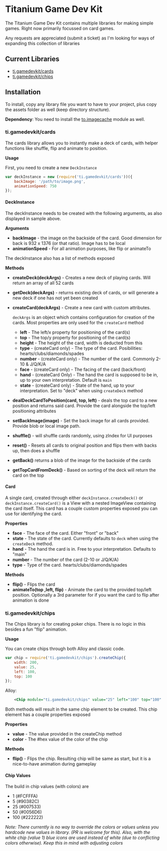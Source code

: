 # Titanium Game Dev Kit

The Titanium Game Dev Kit contains multiple libraries for making simple games. Right now primarily focussed on card games. 

Any requests are appreciated (submit a ticket) as I'm looking for ways of expanding this collection of libraries

## Current Libraries

- [ti.gamedevkit/cards](#tigamedevkitcards)
- [ti.gamedevkit/chips](#tigamedevkitchips)

## Installation

To install, copy any library file you want to have to your project, plus copy the assets folder as well (keep directory structure). 

**Dependency**: You need to install the [to.imagecache](https://github.com/Topener/To.ImageCache/) module as well.

### ti.gamedevkit/cards

The cards library allows you to instantly make a deck of cards, with helper functions like shuffle, flip and animate to position.

**Usage** 

First, you need to create a new `DeckInstance`

```js
var deckInstance = new (require('ti.gamedevkit/cards'))({
    backImage: '/path/to/image.png', 
    animationSpeed: 750
});
```

#### DeckInstance

The deckInstance needs to be created with the following arguments, as also displayed in sample above.

**Arguments** 

- **backImage** - the image on the backside of the card. Good dimension for back is 932 x 1376 (or that ratio). Image has to be local
- **animationSpeed** - For all animation purposes, like flip or animateTo

The deckInstance also has a list of methods exposed

**Methods**

- **createDeck(deckArgs)** - Creates a new deck of playing cards. Will return an array of all 52 cards
- **getDeck(deckArgs)** - returns existing deck of cards, or will generate a new deck if one has not yet been created
- **createCard(deckArgs)** - Create a new card with custom attributes. 
  
  `deckArgs` is an object which contains configuration for creation of the cards. Most properties are only used for the `createCard` method
   - **left** - The left/x property for positioning of the card(s)
   - **top** - The top/y property for positioning of the card(s)
   - **height** - The height of the card, width is deducted from this
   - **type** - (createCard only) - The type of the card. Posibilities: hearts/clubs/diamonds/spades
   - **number** - (createCard only) - The number of the card. Commonly 2-10 & J/Q/K/A
   - **face** - (createCard only) - The facing of the card (back/front)
   - **hand** - (createCard Only) - The hand the card is supposed to be in, up to your own interpretation. Default is `main`
   - **state** - (createCard only) - State of the hand, up to your interpretation. Set to "deck" when using `createDeck` method 
- **dealDeckCardToPosition(card, top, left)** - deals the top card to a new position and returns said card. Provide the card alongside the top/left positioning attributes
- **setBackImage(image)** - Set the back image for all cards provided. Provide blob or local image path. 
- **shuffle()** - will shuffle cards randomly, using zIndex for UI purposes
- **reset()** - Resets all cards to original position and flips them with backs up, then does a shuffle
- **getBack()** returns a blob of the image for the backside of the cards
- **getTopCardFromDeck()** - Based on sorting of the deck will return the card on the top

#### Card

A single card, created through either `deckInstance.createDeck()` or `deckInstance.createCard()` is a View with a nested ImageView containing the card itself. This card has a couple custom properties exposed you can use for identifying the card.

**Properties**

- **face** - The face of the card. Either "front" or "back"
- **state** - The state of the card. Currently defaults to `deck` when using the `createDeck` method.
- **hand** - The hand the card is in. Free to your interpretation. Defaults to "main"
- **number** - The number of the card (2-10 or J/Q/K/A)
- **type** - Type of the card. hearts/clubs/diamonds/spades

**Methods**

- **flip()** - Flips the card
- **animateTo(top ,left, flip)** - Animate the card to the provided top/left position. Optionally a 3rd parameter for if you want the card to flip after animation is done


### ti.gamedevkit/chips

The Chips library is for creating poker chips. There is no logic in this besides a fun "flip" animation.

**Usage**

You can create chips through both Alloy and classic code.

```js
var chip = require('ti.gamedevkit/chips').createChip({
    width: 200,
    value: 25,
    left: 100,
    top: 100
});
```

Alloy:

```xml
    <Chip module="ti.gamedevkit/chips" value="25" left="100" top="100" width="200" />
```

Both methods will result in the same chip element to be created. This chip element has a couple properties exposed

**Properties**
- **value** - The value provided in the createChip method
- **color** - The #hex value of the color of the chip

**Methods**
- **flip()** - Flips the chip. Resulting chip will be same as start, but it is a nice-to-have animation during gameplay

#### Chip Values

The build in chip values (with colors) are
- 1 (#FCFFFA)
- 5 (#90382C)
- 25 (#007533)
- 50 (#0056D6)
- 100 (#222222)

*Note: There currently is no way to override the colors or values unless you hardcode new values in library. (PR is welcome for this). Also, with the white chip (value 1) blue icons are used instead of white (due to conflicting colors otherwise). Keep this in mind with adjusting colors*
